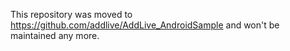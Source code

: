 This repository was moved to https://github.com/addlive/AddLive_AndroidSample and won't be maintained any more.
